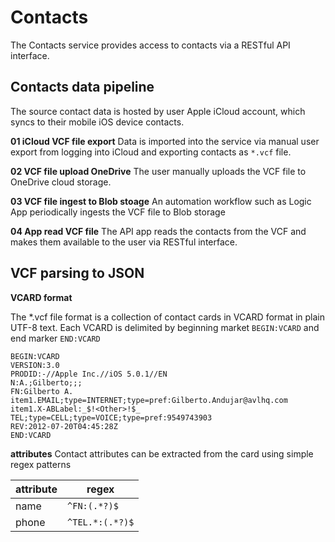 # Contacts
The Contacts service provides access to contacts via a RESTful API interface.

## Contacts data pipeline
The source contact data is hosted by user Apple iCloud account, which syncs to their mobile iOS device contacts.

__01 iCloud VCF file export__
Data is imported into the service via manual user export from logging into iCloud and exporting contacts as `*.vcf` file.

__02 VCF file upload OneDrive__
The user manually uploads the VCF file to OneDrive cloud storage.

__03 VCF file ingest to Blob stoage__
An automation workflow such as Logic App periodically ingests the VCF file to Blob storage

__04 App read VCF file__
The API app reads the contacts from the VCF and makes them available to the user via RESTful interface.

## VCF parsing to JSON

__VCARD format__

The *.vcf file format is a collection of contact cards in VCARD format in plain UTF-8 text.  Each VCARD is delimited by beginning market `BEGIN:VCARD` and end marker `END:VCARD`

```
BEGIN:VCARD
VERSION:3.0
PRODID:-//Apple Inc.//iOS 5.0.1//EN
N:A.;Gilberto;;;
FN:Gilberto A.
item1.EMAIL;type=INTERNET;type=pref:Gilberto.Andujar@avlhq.com
item1.X-ABLabel:_$!<Other>!$_
TEL;type=CELL;type=VOICE;type=pref:9549743903
REV:2012-07-20T04:45:28Z
END:VCARD
```

__attributes__
Contact attributes can be extracted from the card using simple regex patterns

| attribute | regex |
| - | - |
| name | `^FN:(.*?)$` |
| phone | `^TEL.*:(.*?)$` |

